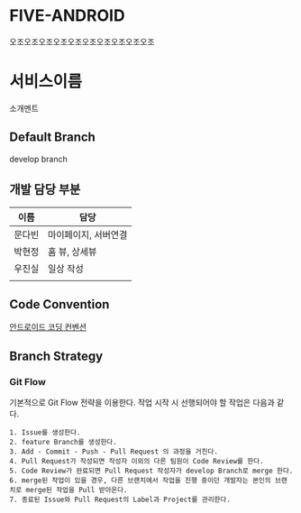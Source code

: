 # FIVE-ANDROID
오조오조오조오조오조오조오조오조오조오조


# 서비스이름

소개멘트

## Default Branch

develop branch

## 개발 담당 부분

| 이름 | 담당|
| --- | --- |
| 문다빈 | 마이페이지, 서버연결 |
| 박현정 | 홈 뷰, 상세뷰 |
| 우진실 | 일상 작성 |
|  |  |

## Code Convention
[안드로이드 코딩 컨벤션](https://github.com/SOPKATHON-FIVE/FIVE-ANDROID/wiki/Android-Coding-Convention)

## Branch Strategy
### Git Flow

기본적으로 Git Flow 전략을 이용한다. 작업 시작 시 선행되어야 할 작업은 다음과 같다.

```
1. Issue를 생성한다.
2. feature Branch를 생성한다.
3. Add - Commit - Push - Pull Request 의 과정을 거친다.
4. Pull Request가 작성되면 작성자 이외의 다른 팀원이 Code Review를 한다.
5. Code Review가 완료되면 Pull Request 작성자가 develop Branch로 merge 한다.
6. merge된 작업이 있을 경우, 다른 브랜치에서 작업을 진행 중이던 개발자는 본인의 브랜치로 merge된 작업을 Pull 받아온다.
7. 종료된 Issue와 Pull Request의 Label과 Project를 관리한다.
```
